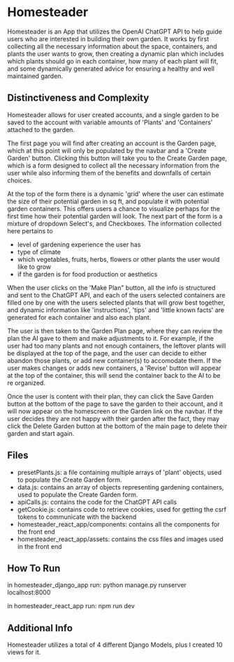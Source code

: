 # Homesteader

Homesteader is an App that utilizes the OpenAI ChatGPT API to help guide users who are interested in building their own garden. It works by first collecting all the necessary information about the space, containers, and plants the user wants to grow, then creating a dynamic plan which includes which plants should go in each container, how many of each plant will fit, and some dynamically generated advice for ensuring a healthy and well maintained garden.

## Distinctiveness and Complexity

Homesteader allows for user created accounts, and a single garden to be saved to the account with variable amounts of 'Plants' and 'Containers' attached to the garden.

The first page you will find after creating an account is the Garden page, which at this point will only be populated by the navbar and a 'Create Garden' button. Clicking this button will take you to the Create Garden page, which is a form designed to collect all the necessary information from the user while also informing them of the benefits and downfalls of certain choices.

At the top of the form there is a dynamic 'grid' where the user can estimate the size of their potential garden in sq ft, and populate it with potential garden containers. This offers users a chance to visualize perhaps for the first time how their potential garden will look. The next part of the form is a mixture of dropdown Select's, and Checkboxes. The information collected here pertains to

- level of gardening experience the user has
- type of climate
- which vegetables, fruits, herbs, flowers or other plants the user would like to grow
- if the garden is for food production or aesthetics

When the user clicks on the 'Make Plan" button, all the info is structured and sent to the ChatGPT API, and each of the users selected containers are filled one by one with the users selected plants that will grow best together, and dynamic information like 'instructions', 'tips' and 'little known facts' are generated for each container and also each plant.

The user is then taken to the Garden Plan page, where they can review the plan the AI gave to them and make adjustments to it. For example, if the user had too many plants and not enough containers, the leftover plants will be displayed at the top of the page, and the user can decide to either abandon those plants, or add new container(s) to accomodate them. If the user makes changes or adds new containers, a 'Revise' button will appear at the top of the container, this will send the container back to the AI to be re organized.

Once the user is content with their plan, they can click the Save Garden button at the bottom of the page to save the garden to their account, and it will now appear on the homescreen or the Garden link on the navbar. If the user decides they are not happy with their garden after the fact, they may click the Delete Garden button at the bottom of the main page to delete their garden and start again.

## Files

- presetPlants.js: a file containing multiple arrays of 'plant' objects, used to populate the Create Garden form.
- data.js: contains an array of objects representing gardening containers, used to populate the Create Garden form.
- apiCalls.js: contains the code for the ChatGPT API calls
- getCookie.js: contains code to retrieve cookies, used for getting the csrf tokens to communicate with the backend
- homesteader_react_app/components: contains all the components for the front end
- homesteader_react_app/assets: contains the css files and images used in the front end

## How To Run

in homesteader_django_app run: python manage.py runserver localhost:8000

in homesteader_react_app run: npm run dev

## Additional Info

Homesteader utilizes a total of 4 different Django Models, plus I created 10 views for it.

